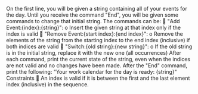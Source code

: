 On the first line, you will be given a string containing all of your events for the day. Until you receive the command
"End", you will be given some commands to change that initial string. The commands can be:
 "Add Event:{index}:{string}":
o Insert the given string at that index only if the index is valid
 "Remove Event:{start index}:{end index}":
o Remove the elements of the string from the starting index to the end index (inclusive) if both
indices are valid
 "Switch:{old string}:{new string}":
o If the old string is in the initial string, replace it with the new one (all occurrences)
After each command, print the current state of the string, even when the indices are not valid and no changes have
been made.
After the "End" command, print the following: "Your work calendar for the day is ready:
{string}"
Constraints
 An index is valid if it is between the first and the last element index (inclusive) in the sequence.
